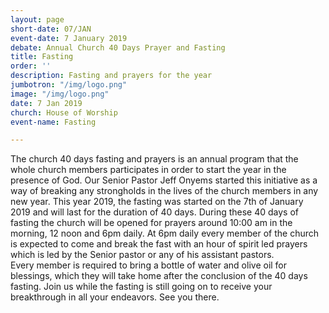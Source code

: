 ```yaml
---
layout: page
short-date: 07/JAN
event-date: 7 January 2019
debate: Annual Church 40 Days Prayer and Fasting
title: Fasting
order: ''
description: Fasting and prayers for the year
jumbotron: "/img/logo.png"
image: "/img/logo.png"
date: 7 Jan 2019
church: House of Worship
event-name: Fasting

---
```

The church 40 days fasting and prayers is an annual program that the whole church members participates in order to start the year in the presence of God. Our Senior Pastor Jeff Onyems started this initiative as a way of breaking any strongholds in the lives of the church members in any new year. This year 2019, the fasting was started on the 7th of January 2019 and will last for the duration of 40 days. During these 40 days of fasting the church will be opened for prayers around 10:00 am in the morning, 12 noon and 6pm daily. At 6pm daily every member of the church is expected to come and break the fast with an hour of spirit led prayers which is led by the Senior pastor or any of his assistant pastors. <br/>  Every member is required to bring a bottle of water and olive oil for blessings, which they will take home after the conclusion of the 40 days fasting. Join us while the fasting is still going on to receive your breakthrough in all your endeavors. See you there. 